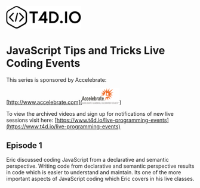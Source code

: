 <img src="images/t4d-io-logo-black.svg" width="200" alt="T4D.IO Logo">

# JavaScript Tips and Tricks Live Coding Events

This series is sponsored by Accelebrate:

[http://www.accelebrate.com](<img src="images/accelebrate.png" width="100" alt="Accelebrate Logo">)

To view the archived videos and sign up for notifications of new live sessions visit here: [https://www.t4d.io/live-programming-events](https://www.t4d.io/live-programming-events)

## Episode 1

Eric discussed coding JavaScript from a declarative and semantic perspective. Writing code from declarative and semantic perspective results in code which is easier to understand and maintain. Its one of the more important aspects of JavaScript coding which Eric covers in his live classes.